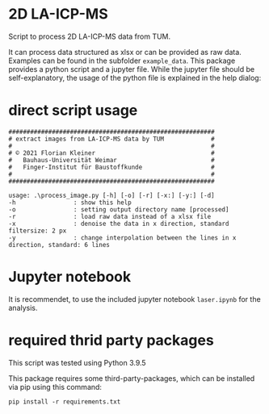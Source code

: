 # 2D LA-ICP-MS
Script to process 2D LA-ICP-MS data from TUM.

It can process data structured as xlsx or can be provided as raw data. Examples can be found in the subfolder `example_data`.
This package provides a python script and a jupyter file. While the jupyter file should be self-explanatory, the usage of the python file is explained in the help dialog:

# direct script usage
```
#########################################################
# extract images from LA-ICP-MS data by TUM             #
#                                                       #
# © 2021 Florian Kleiner                                #
#   Bauhaus-Universität Weimar                          #
#   Finger-Institut für Baustoffkunde                   #
#                                                       #
#########################################################

usage: .\process_image.py [-h] [-o] [-r] [-x:] [-y:] [-d]
-h                : show this help
-o                : setting output directory name [processed]
-r                : load raw data instead of a xlsx file
-x                : denoise the data in x direction, standard filtersize: 2 px
-y                : change interpolation between the lines in x direction, standard: 6 lines

```

# Jupyter notebook

It is recommendet, to use the included jupyter notebook `laser.ipynb` for the analysis.

# required thrid party packages

This script was tested using Python 3.9.5

This package requires some third-party-packages, which can be installed via pip using this command:

```
pip install -r requirements.txt
```